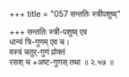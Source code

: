 +++
title = "057 सन्ततिः स्त्रीपशुष्व्"

+++
सन्ततिः स्त्री-पशुष्व् एव  
धान्यं त्रि-गुणम् एव च।  
वस्त्रं चतुर्-गुणं प्रोक्तं  
रसश् च +अष्ट-गुणस् तथा  ॥ २.५७ ॥
